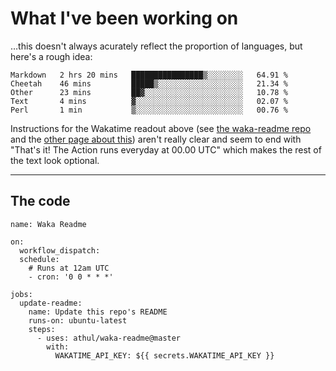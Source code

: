 # What I've been working on

…this doesn't always acurately reflect the proportion of languages, but here's a rough idea:

<!--START_SECTION:waka-->
```text
Markdown   2 hrs 20 mins   ████████████████▒░░░░░░░░   64.91 % 
Cheetah    46 mins         █████▒░░░░░░░░░░░░░░░░░░░   21.34 % 
Other      23 mins         ██▓░░░░░░░░░░░░░░░░░░░░░░   10.78 % 
Text       4 mins          ▓░░░░░░░░░░░░░░░░░░░░░░░░   02.07 % 
Perl       1 min           ▒░░░░░░░░░░░░░░░░░░░░░░░░   00.76 % 
```
<!--END_SECTION:waka-->

Instructions for the Wakatime readout above (see [the waka-readme repo](https://github.com/athul/waka-readme) and the [other page about this](https://github.com/marketplace/actions/waka-readme)) aren't really clear and seem to end with "That's it! The Action runs everyday at 00.00 UTC" which makes the rest of the text look optional.

---

## The code

```
name: Waka Readme

on:
  workflow_dispatch:
  schedule:
    # Runs at 12am UTC
    - cron: '0 0 * * *'

jobs:
  update-readme:
    name: Update this repo's README
    runs-on: ubuntu-latest
    steps:
      - uses: athul/waka-readme@master
        with:
          WAKATIME_API_KEY: ${{ secrets.WAKATIME_API_KEY }}
```
